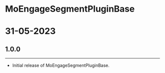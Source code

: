 MoEngageSegmentPluginBase
=================================

# 31-05-2023
## 1.0.0
-------------------------------------------
* Initial release of MoEngageSegmentPluginBase.
